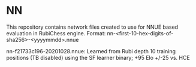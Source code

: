 # NN

This repository contains network files created to use for NNUE based evaluation in RubiChess engine.
Format: nn-\<first-10-hex-digits-of-sha256\>-\<yyyymmdd\>.nnue

nn-f21733c196-20201028.nnue:  Learned from Rubi depth 10 training positions (TB disabled) using the SF learner binary; +95 Elo +/-25 vs. HCE
